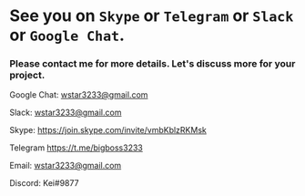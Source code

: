 # See you on `Skype` or `Telegram` or `Slack` or `Google Chat`.

### Please contact me for more details. Let's discuss more for your project.


Google Chat: wstar3233@gmail.com


Slack: wstar3233@gmail.com


Skype: https://join.skype.com/invite/vmbKblzRKMsk


Telegram https://t.me/bigboss3233


Email: wstar3233@gmail.com


Discord: Kei#9877
